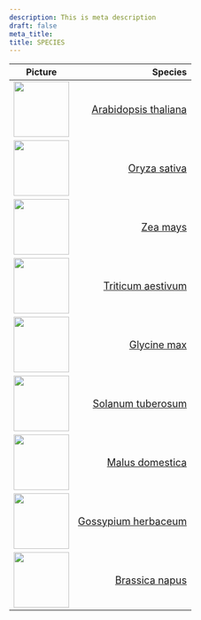 ```yaml
---
description: This is meta description
draft: false
meta_title: 
title: SPECIES
---
```

| Picture | Species |
|-------------|-------------:|
| <img src="Arabidopsis_thaliana.png" width="100mm" height="100mm"/> | <a href="https://luminous-dusk-67bc54.netlify.app/species/zea_mays/" style="font-size: 18px;vertical-align: middle;">Arabidopsis thaliana</a> |
| <img src="Oryza_sativa.93-11.png" width="100mm" height="100mm"/> | <a href="https://luminous-dusk-67bc54.netlify.app/species/zea_mays/" style="font-size: 18px; vertical-align: middle;">Oryza sativa</a> |
| <img src="Zea_mays.Mo17.png" width="100mm" height="100mm"/> | <a href="https://luminous-dusk-67bc54.netlify.app/species/zea_mays/" style="font-size: 18px; vertical-align: middle;">Zea mays</a> |
| <img src="Triticum_aestivum.png" width="100mm" height="100mm"/> | <a href="https://luminous-dusk-67bc54.netlify.app/species/zea_mays/" style="font-size: 18px; vertical-align: middle;">Triticum aestivum</a> |
| <img src="Glycine_max.Zhonghuang_13.png" width="100mm" height="100mm"/> | <a href="https://luminous-dusk-67bc54.netlify.app/species/zea_mays/" style="font-size: 18px; vertical-align: middle;">Glycine max</a> |
| <img src="Solanum_lycopersicum.png" width="100mm" height="100mm"/> | <a href="https://luminous-dusk-67bc54.netlify.app/species/zea_mays/" style="font-size: 18px; vertical-align: middle;">Solanum tuberosum</a> |
| <img src="Malus_x_domestica.png" width="100mm" height="100mm"/> | <a href="https://luminous-dusk-67bc54.netlify.app/species/zea_mays/" style="font-size: 18px; vertical-align: middle;">Malus domestica</a> |
| <img src="Gossypium_herbaceum.png" width="100mm" height="100mm"/> | <a href="https://luminous-dusk-67bc54.netlify.app/species/zea_mays/" style="font-size: 18px; vertical-align: middle;">Gossypium herbaceum</a> |
| <img src="Brassica_napus.png" width="100mm" height="100mm"/> | <a href="https://luminous-dusk-67bc54.netlify.app/species/zea_mays/" style="font-size: 18px; vertical-align: middle;">Brassica napus</a> |
